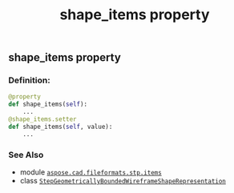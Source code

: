 ﻿---
title: shape_items property
second_title: Aspose.CAD for Python via .NET API References
description: 
type: docs
weight: 70
url: /python-net/aspose.cad.fileformats.stp.items/stepgeometricallyboundedwireframeshaperepresentation/shape_items/
is_root: false
---

## shape_items property

### Definition:
```python
@property
def shape_items(self):
    ...
@shape_items.setter
def shape_items(self, value):
    ...
```

### See Also
* module [`aspose.cad.fileformats.stp.items`](../../)
* class [`StepGeometricallyBoundedWireframeShapeRepresentation`](/cad/python-net/aspose.cad.fileformats.stp.items/stepgeometricallyboundedwireframeshaperepresentation)
